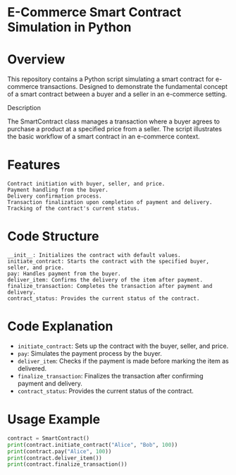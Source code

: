 # E-Commerce Smart Contract Simulation in Python

# Overview
This repository contains a Python script simulating a smart contract for e-commerce transactions. Designed to demonstrate the fundamental concept of a smart contract between a buyer and a seller in an e-commerce setting.

Description

The SmartContract class manages a transaction where a buyer agrees to purchase a product at a specified price from a seller. The script illustrates the basic workflow of a smart contract in an e-commerce context.
# Features

    Contract initiation with buyer, seller, and price.
    Payment handling from the buyer.
    Delivery confirmation process.
    Transaction finalization upon completion of payment and delivery.
    Tracking of the contract's current status.

# Code Structure

    __init__: Initializes the contract with default values.
    initiate_contract: Starts the contract with the specified buyer, seller, and price.
    pay: Handles payment from the buyer.
    deliver_item: Confirms the delivery of the item after payment.
    finalize_transaction: Completes the transaction after payment and delivery.
    contract_status: Provides the current status of the contract.
# Code Explanation
- `initiate_contract`: Sets up the contract with the buyer, seller, and price.
- `pay`: Simulates the payment process by the buyer.
- `deliver_item`: Checks if the payment is made before marking the item as delivered.
- `finalize_transaction`: Finalizes the transaction after confirming payment and delivery.
- `contract_status`: Provides the current status of the contract.

# Usage Example
```python
contract = SmartContract()
print(contract.initiate_contract("Alice", "Bob", 100))
print(contract.pay("Alice", 100))
print(contract.deliver_item())
print(contract.finalize_transaction())
